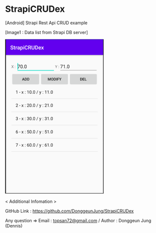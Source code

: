 # StrapiCRUDex
[Android] Strapi Rest Api CRUD example



[Image1 : Data list from Strapi DB server]

<div>
<img src="https://github.com/DonggeunJung/StrapiCRUDex/blob/master/StrapiCRUDex_ScreenShot.png?raw=true width="300px" height="500px"></img>
</div>




< Additional Infomation >

GitHub Link : https://github.com/DonggeunJung/StrapiCRUDex

Any question => Email : topsan72@gmail.com / Author : Donggeun Jung (Dennis)
